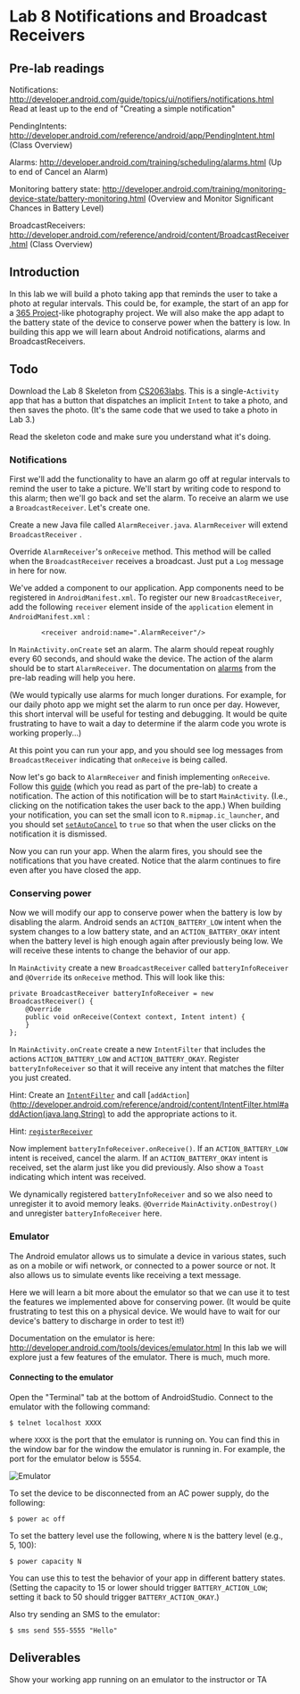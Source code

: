 # Lab 8 Notifications and Broadcast Receivers

## Pre-lab readings

Notifications:
http://developer.android.com/guide/topics/ui/notifiers/notifications.html
Read at least up to the end of "Creating a simple notification"

PendingIntents:
http://developer.android.com/reference/android/app/PendingIntent.html
(Class Overview)

Alarms: http://developer.android.com/training/scheduling/alarms.html
(Up to end of Cancel an Alarm)

Monitoring battery state:
http://developer.android.com/training/monitoring-device-state/battery-monitoring.html
(Overview and Monitor Significant Chances in Battery Level)

BroadcastReceivers:
http://developer.android.com/reference/android/content/BroadcastReceiver.html
(Class Overview)

## Introduction

In this lab we will build a photo taking app that reminds the user to
take a photo at regular intervals. This could be, for example, the
start of an app for a [365 Project](http://365project.org/)-like
photography project. We will also make the app adapt to the battery
state of the device to conserve power when the battery is low. In
	building this app we will learn about Android notifications, alarms
and BroadcastReceivers.




## Todo

Download the Lab 8 Skeleton from
[CS2063labs](https://github.com/wightman/CS2063-Labs/). This is a
single-```Activity``` app that has a button that dispatches an
implicit ```Intent``` to take a photo, and then saves the photo. (It's
the same code that we used to take a photo in Lab 3.)

Read the skeleton code and make sure you understand what it's doing.

### Notifications

First we'll add the functionality to have an alarm go off at regular
intervals to remind the user to take a picture. We'll start by writing
code to respond to this alarm; then we'll go back and set the
alarm. To receive an alarm we use a ```BroadcastReceiver```. Let's
create one.

Create a new Java file called
```AlarmReceiver.java```. ```AlarmReceiver``` will extend
```BroadcastReceiver``` .

Override ```AlarmReceiver```'s ```onReceive``` method. This method
will be called when the ```BroadcastReceiver``` receives a
broadcast. Just put a ```Log``` message in here for now.

We've added a component to our application. App components need to be
registered in ```AndroidManifest.xml```. To register our new
```BroadcastReceiver```, add the following ```receiver``` element
inside of the ```application``` element in ```AndroidManifest.xml``` :


```
        <receiver android:name=".AlarmReceiver"/>
```


In ```MainActivity.onCreate``` set an alarm. The alarm should repeat
roughly every 60 seconds, and should wake the device. The action of
the alarm should be to start ```AlarmReceiver```. The documentation on
[alarms](http://developer.android.com/training/scheduling/alarms.html)
from the pre-lab reading will help you here.

(We would typically use alarms for much longer durations. For example,
for our daily photo app we might set the alarm to run once per
day. However, this short interval will be useful for testing and
debugging. It would be quite frustrating to have to wait a day to
determine if the alarm code you wrote is working properly...)

At this point you can run your app, and you should see log messages
from ```BroadcastReceiver``` indicating that ```onReceive``` is being
called.

Now let's go back to ```AlarmReceiver``` and finish implementing
```onReceive```. Follow this
[guide](http://developer.android.com/guide/topics/ui/notifiers/notifications.html#SimpleNotification)
(which you read as part of the pre-lab) to create a notification. The
action of this notification will be to start
```MainActivity```. (I.e., clicking on the notification takes the user
back to the app.) When building your notification, you can set the
small icon to ```R.mipmap.ic_launcher```, and you should set
[```setAutoCancel```](http://developer.android.com/reference/android/app/Notification.Builder.html#setAutoCancel%28boolean%29)
to ```true``` so that when the user clicks on the notification it is
dismissed.

Now you can run your app. When the alarm fires, you should see the
notifications that you have created. Notice that the alarm continues
to fire even after you have closed the app.

### Conserving power

Now we will modify our app to conserve power when the battery is low
by disabling the alarm. Android sends an ```ACTION_BATTERY_LOW```
intent when the system changes to a low battery state, and an
```ACTION_BATTERY_OKAY``` intent when the battery level is high enough
again after previously being low. We will receive these intents to
change the behavior of our app.

In ```MainActivity``` create a new ```BroadcastReceiver``` called
```batteryInfoReceiver``` and ```@Override``` its ```onReceive```
method. This will look like this:

```
private BroadcastReceiver batteryInfoReceiver = new BroadcastReceiver() {
    @Override
    public void onReceive(Context context, Intent intent) {
    }
};
```

In ```MainActivity.onCreate``` create a new ```IntentFilter``` that
includes the actions ```ACTION_BATTERY_LOW``` and
```ACTION_BATTERY_OKAY```. Register ```batteryInfoReceiver``` so that
it will receive any intent that matches the filter you just created.

Hint: Create an
[```IntentFilter```](http://developer.android.com/reference/android/content/IntentFilter.html)
and call
[```addAction```](http://developer.android.com/reference/android/content/IntentFilter.html#addAction(java.lang.String)
to add the appropriate actions to it.

Hint: [```registerReceiver```](http://developer.android.com/reference/android/content/Context.html#registerReceiver%28android.content.BroadcastReceiver,%20android.content.IntentFilter%29)


Now implement ```batteryInfoReceiver.onReceive()```. If an
```ACTION_BATTERY_LOW``` intent is received, cancel the alarm. If an
```ACTION_BATTERY_OKAY``` intent is received, set the alarm just like
you did previously. Also show a ```Toast``` indicating which intent
was received.

We dynamically registered ```batteryInfoReceiver``` and so we also
need to unregister it to avoid memory leaks. ```@Override```
```MainActivity.onDestroy()``` and unregister
```batteryInfoReceiver``` here.


### Emulator

The Android emulator allows us to simulate a device in various states,
such as on a mobile or wifi network, or connected to a power source or
not. It also allows us to simulate events like receiving a text
message.

Here we will learn a bit more about the emulator so that we can use it
to test the features we implemented above for conserving power. (It
would be quite frustrating to test this on a physical device. We would
have to wait for our device's battery to discharge in order to test
it!)

Documentation on the emulator is here:
http://developer.android.com/tools/devices/emulator.html In this lab
we will explore just a few features of the emulator. There is much,
much more.

#### Connecting to the emulator

Open the "Terminal" tab at the bottom of AndroidStudio. Connect to the
emulator with the following command:

```
$ telnet localhost XXXX
```

where ```XXXX``` is the port that the emulator is running on. You can
find this in the window bar for the window the emulator is running
in. For example, the port for the emulator below is 5554.

![Emulator](http://i.imgur.com/W9eMkcN.png)


To set the device to be disconnected from an AC power supply, do the
following:

```
$ power ac off
```

To set the battery level use the following, where ```N``` is the
battery level (e.g., 5, 100):

```
$ power capacity N
```

You can use this to test the behavior of your app in different battery
states. (Setting the capacity to 15 or lower should trigger
```BATTERY_ACTION_LOW```; setting it back to 50 should
trigger ```BATTERY_ACTION_OKAY```.)

Also try sending an SMS to the emulator:

```
$ sms send 555-5555 "Hello"
```

## Deliverables

Show your working app running on an emulator to the instructor or TA
